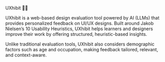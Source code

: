 UXhibit 🎨✨

UXhibit is a web-based design evaluation tool powered by AI (LLMs) that provides personalized feedback on UI/UX designs. Built around Jakob Nielsen’s 10 Usability Heuristics, UXhibit helps learners and designers improve their work by offering structured, heuristic-based insights.

Unlike traditional evaluation tools, UXhibit also considers demographic factors such as age and occupation, making feedback tailored, relevant, and context-aware.
